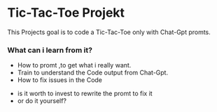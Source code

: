 <h1>Tic-Tac-Toe Projekt</h1>

This Projects goal is to code a Tic-Tac-Toe only with Chat-Gpt promts.

<h3>What can i learn from it?</h3>

+ How to promt ,to get what i really want.
+ Train to understand the Code output from Chat-Gpt.
+ How to fix issues in the Code
 - is it worth to invest to rewrite the promt to fix it
 - or do it yourself?
